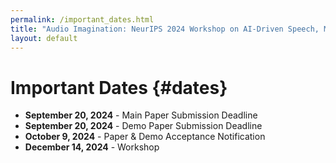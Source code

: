 ```yaml
---
permalink: /important_dates.html
title: "Audio Imagination: NeurIPS 2024 Workshop on AI-Driven Speech, Music, and Sound Generation"
layout: default
---
```


# Important Dates {#dates}

- **September 20, 2024** - Main Paper Submission Deadline
- **September 20, 2024** - Demo Paper Submission Deadline
- **October 9, 2024** - Paper & Demo Acceptance Notification
- **December 14, 2024** - Workshop
